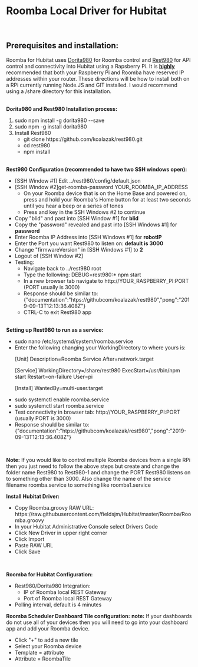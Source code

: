 <h1>Roomba Local Driver for Hubitat</h1><br>

<h2>Prerequisites and installation:</h2>
<p>Roomba for Hubitat uses <a href="https://github.com/koalazak/dorita980">Dorita980</a> for Roomba control and <a href="https://github.com/koalazak/rest980">Rest980</a> for API control and connectivity into Hubitat using a Rapsberry Pi.  It is <b><u>highly</u></b> recommended that both your Raspberry Pi and Roomba have reserved IP addresses within your router.  These directions will be how to install both on a RPi currently running Node.JS and GIT installed.  I would recommend using a /share directory for this installation.</p><br>
<b>Dorita980 and Rest980 Installation process:</b>
<p>
<ol>
  <li>sudo npm install -g dorita980 --save</li>
  <li>sudo npm -g install dorita980</li>
  <li>Install Rest980
    <ul><li>git clone https://github.com/koalazak/rest980.git</li>
    <li>cd rest980</li>
    <li>npm install</li></ul></li>
</ol>
</p><br>
<b>Rest980 Configuration (recommended to have two SSH windows open):</b>
<ul>
  <li>[SSH Window #1] Edit ../rest980/config/default.json</li>
  <li>[SSH Window #2]get-roomba-password YOUR_ROOMBA_IP_ADDRESS
  <ul><li>On your Roomba device that is on the Home Base and powered on, press and hold your Roomba's Home button for at least two seconds until you hear a beep or a series of tones</li>
  <li>Press and key in the SSH Windows #2 to continue</li></ul>
  <li>Copy "blid" and past into [SSH Window #1] for <b>blid</b></li>
  <li>Copy the "password" revealed and past into [SSH Windows #1] for <b>password</b></li>
  <li>Enter Roomba IP Address into [SSH Windows #1] for <b>robotIP</b></li>
  <li>Enter the Port you want Rest980 to listen on: <b>default is 3000</b></li>
  <li>Change "firmwareVersion" in [SSH Windows #1] to <b>2</b></li>
    <li>Logout of [SSH Window #2]</li>
    <li>Testing:<ul>
      <li>Navigate back to ../rest980 root</li>
      <li>Type the following: DEBUG=rest980:* npm start</li>
      <li>In a new browser tab navigate to http://YOUR_RASPBERRY_PI:PORT (PORT usually is 3000)</li>
      <li>Response should be similar to: {"documentation":"htps://githubcom/koalazak/rest980","pong":"2019-09-13T12:13:36.408Z"}</li>       <li>CTRL-C to exit Rest980 app</li></ul>
</ul><br>
    <b>Setting up Rest980 to run as a service:</b>
    <ul><li>sudo nano /etc/systemd/system/roomba.service</li>
      <li>Enter the following changing your WorkingDirectory to where yours is:<br><p>
[Unit]
Description=Roomba Service
After=network.target

[Service]
WorkingDirectory=/share/rest980
ExecStart=/usr/bin/npm start
Restart=on-failure
User=pi

[Install]
WantedBy=multi-user.target
</p></li>
<li>sudo systemctl enable roomba.service</li>
<li>sudo systemctl start roomba.service</li>
<li>Test connectivity in browser tab: http://YOUR_RASPBERRY_PI:PORT (usually PORT is 3000)</li>
<li>Response should be similar to: <br>{"documentation":"htps://githubcom/koalazak/rest980","pong":"2019-09-13T12:13:36.408Z"}</li>       
  </ul><br>
<p><b>Note:</b> If you would like to control multiple Roomba devices from a single RPi then you just need to follow the above steps but create and change the folder name Rest980 to Rest980-1 and change the PORT Rest980 listens on to something other than 3000.  Also change the name of the service filename roomba.service to something like roomba1.service</p>  
<b>Install Hubitat Driver:</b>
<ul>
      <li>Copy Roomba.groovy RAW URL: https://raw.githubusercontent.com/fieldsjm/Hubitat/master/Roomba/Roomba.groovy
      <li>In your Hubitat Administrative Console select Drivers Code</li>
      <li>Click New Driver in upper right corner</li>
      <li>Click Import</li>
      <li>Paste RAW URL</li>
      <li>Click Save</li>
</ul><br>

<b>Roomba for Hubitat Configuration:</b>
<ul>
  <li>Rest980/Dorita980 Integration:
    <ul>
      <li>IP of Roomba local REST Gateway</li>
      <li>Port of Roomba local REST Gateway</li>
    </ul>
  <li>Polling interval, default is 4 minutes</li>
</ul>  

<b>Roomba Scheduler Dashboard Tile configuration:</b>
  <b>note:</b> If your dashboards do not use all of your devices then you will need to go into your dashboard app and add your Roomba device.
  <ul>
  <li>Click "+" to add a new tile</li>
  <li>Select your Roomba device</li>
  <li>Template = attribute</li>
  <li>Attribute = RoombaTile</li>
  <ul>
